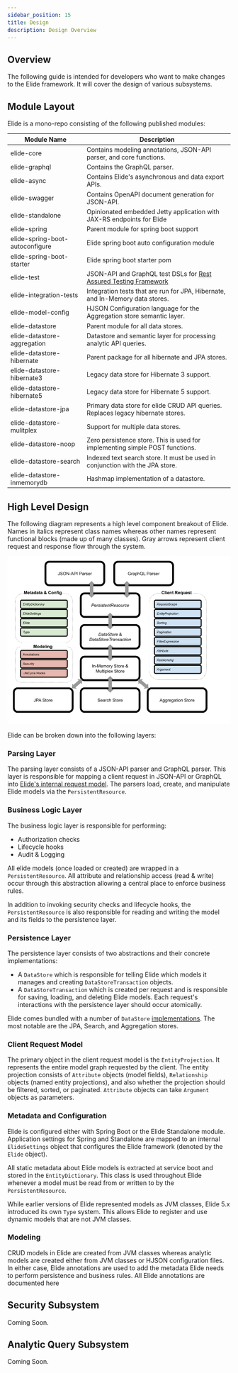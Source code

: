 ```yaml
---
sidebar_position: 15
title: Design
description: Design Overview
---
```


Overview
--------

The following guide is intended for developers who want to make changes to the Elide framework. It will cover the design
of various subsystems.

Module Layout
-------------

Elide is a mono-repo consisting of the following published modules:

| Module Name                     | Description                                                                      |
|---------------------------------|----------------------------------------------------------------------------------|
| elide-core                      | Contains modeling annotations, JSON-API parser, and core functions.              |
| elide-graphql                   | Contains the GraphQL parser.                                                     |
| elide-async                     | Contains Elide's asynchronous and data export APIs.                              |
| elide-swagger                   | Contains OpenAPI document generation for JSON-API.                               |
| elide-standalone                | Opinionated embedded Jetty application with JAX-RS endpoints for Elide           |      
| elide-spring                    | Parent module for spring boot support                                            |      
| elide-spring-boot-autoconfigure | Elide spring boot auto configuration module                                      |
| elide-spring-boot-starter       | Elide spring boot starter pom                                                    |
| elide-test                      | JSON-API and GraphQL test DSLs for [Rest Assured Testing Framework](https://rest-assured.io/) |
| elide-integration-tests         | Integration tests that are run for JPA, Hibernate, and In-Memory data stores.    |
| elide-model-config              | HJSON Configuration language for the Aggregation store semantic layer.           |
| elide-datastore                 | Parent module for all data stores.                                               |
| elide-datastore-aggregation     | Datastore and semantic layer for processing analytic API queries.                |
| elide-datastore-hibernate       | Parent package for all hibernate and JPA stores.                                 |
| elide-datastore-hibernate3      | Legacy data store for Hibernate 3 support.                                       |
| elide-datastore-hibernate5      | Legacy data store for Hibernate 5 support.                                       |
| elide-datastore-jpa             | Primary data store for elide CRUD API queries.  Replaces legacy hibernate stores. |
| elide-datastore-mulitplex       | Support for multiple data stores.                                                |
| elide-datastore-noop            | Zero persistence store.  This is used for implementing simple POST functions.    |
| elide-datastore-search          | Indexed text search store.  It must be used in conjunction with the JPA store.           |
| elide-datastore-inmemorydb      | Hashmap implementation of a datastore.                                           |

High Level Design
-----------------

The following diagram represents a high level component breakout of Elide. Names in italics represent class names 
whereas other names represent functional blocks (made up of many classes).  Gray arrows represent client request and 
response flow through the system.

![High Level Design](./img/high-level-design.png)

Elide can be broken down into the following layers:

### Parsing Layer

The parsing layer consists of a JSON-API parser and GraphQL parser.  This layer is responsible for mapping a client 
request in JSON-API or GraphQL into [Elide's internal request model](#client-request-model). The parsers load, create, 
and manipulate Elide models via the `PersistentResource`.

### Business Logic Layer

The business logic layer is responsible for performing:

- Authorization checks
- Lifecycle hooks
- Audit & Logging

All elide models (once loaded or created) are wrapped in a `PersistentResource`.  All attribute and relationship access
(read & write) occur through this abstraction allowing a central place to enforce business rules.

In addition to invoking security checks and lifecycle hooks, the `PersistentResource` is also responsible for reading 
and writing the model and its fields to the persistence layer.

### Persistence Layer

The persistence layer consists of two abstractions and their concrete implementations:

- A `DataStore` which is responsible for telling Elide which models it manages and creating `DataStoreTransaction` 
  objects.
- A `DataStoreTransaction` which is created per request and is responsible for saving, loading, and deleting Elide 
  models. Each request's interactions with the persistence layer should occur atomically.

Elide comes bundled with a number of `DataStore` [implementations](datastores). The most notable are the JPA, Search, 
and Aggregation stores.

### Client Request Model

The primary object in the client request model is the `EntityProjection`.  It represents the entire model graph 
requested by the client.  The entity projection consists of `Attribute` objects (model fields), `Relationship` objects 
(named entity projections), and also whether the projection should be filtered, sorted, or paginated. `Attribute` 
objects can take `Argument` objects as parameters.

### Metadata and Configuration

Elide is configured either with Spring Boot or the Elide Standalone module. Application settings for Spring and 
Standalone are mapped to an internal `ElideSettings` object that configures the Elide framework (denoted by the `Elide`
object).

All static metadata about Elide models is extracted at service boot and stored in the `EntityDictionary`. This class is
used throughout Elide whenever a model must be read from or written to by the `PersistentResource`.

While earlier versions of Elide represented models as JVM classes, Elide 5.x introduced its own `Type` system.  This 
allows Elide to register and use dynamic models that are not JVM classes.

### Modeling

CRUD models in Elide are created from JVM classes whereas analytic models are created either from JVM classes or HJSON 
configuration files.  In either case, Elide annotations are used to add the metadata Elide needs to perform persistence
and business rules. All Elide annotations are documented here

## Security Subsystem

Coming Soon.

## Analytic Query Subsystem

Coming Soon.
